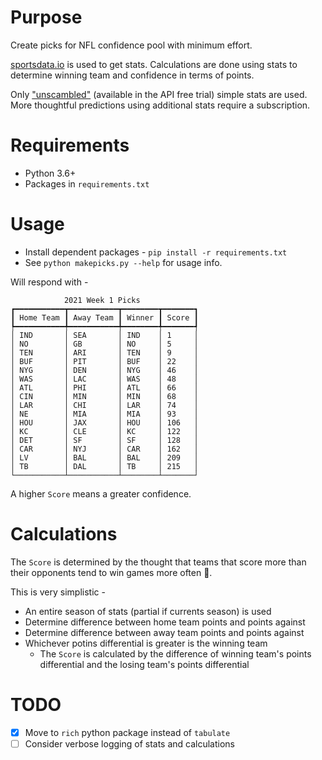 # Purpose
Create picks for NFL confidence pool with minimum effort.

[sportsdata.io](https://sportsdata.io) is used to get stats. Calculations are
done using stats to determine winning team and confidence in terms of points.

Only ["unscambled"](https://sportsdata.io/developers/faq#scrambled-data) 
(available in the API free trial) simple stats are used. More thoughtful 
predictions using additional stats require a subscription.

# Requirements
* Python 3.6+
* Packages in `requirements.txt`

# Usage
* Install dependent packages - `pip install -r requirements.txt`
* See `python makepicks.py --help` for usage info.

Will respond with -
```
            2021 Week 1 Picks             
┏━━━━━━━━━━━┳━━━━━━━━━━━┳━━━━━━━━┳━━━━━━━┓
┃ Home Team ┃ Away Team ┃ Winner ┃ Score ┃
┡━━━━━━━━━━━╇━━━━━━━━━━━╇━━━━━━━━╇━━━━━━━┩
│ IND       │ SEA       │ IND    │ 1     │
│ NO        │ GB        │ NO     │ 5     │
│ TEN       │ ARI       │ TEN    │ 9     │
│ BUF       │ PIT       │ BUF    │ 22    │
│ NYG       │ DEN       │ NYG    │ 46    │
│ WAS       │ LAC       │ WAS    │ 48    │
│ ATL       │ PHI       │ ATL    │ 66    │
│ CIN       │ MIN       │ MIN    │ 68    │
│ LAR       │ CHI       │ LAR    │ 74    │
│ NE        │ MIA       │ MIA    │ 93    │
│ HOU       │ JAX       │ HOU    │ 106   │
│ KC        │ CLE       │ KC     │ 122   │
│ DET       │ SF        │ SF     │ 128   │
│ CAR       │ NYJ       │ CAR    │ 162   │
│ LV        │ BAL       │ BAL    │ 209   │
│ TB        │ DAL       │ TB     │ 215   │
└───────────┴───────────┴────────┴───────┘
```

A higher `Score` means a greater confidence.

# Calculations
The `Score` is determined by the thought that teams that score more
than their opponents tend to win games more often 🤔.

This is very simplistic -
* An entire season of stats (partial if currents season) is used
* Determine difference between home team points and points against
* Determine difference between away team points and points against
* Whichever potins differential is greater is the winning team
  * The `Score` is calculated by the difference of winning team's points 
    differential and the losing team's points differential

# TODO
- [x] Move to `rich` python package instead of `tabulate`
- [ ] Consider verbose logging of stats and calculations
